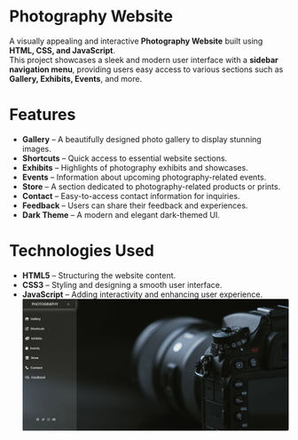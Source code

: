 # Photography Website  
A visually appealing and interactive **Photography Website** built using **HTML, CSS, and JavaScript**.  
This project showcases a sleek and modern user interface with a **sidebar navigation menu**, providing users easy access to various sections such as **Gallery, Exhibits, Events**, and more.  

# Features  
- **Gallery** – A beautifully designed photo gallery to display stunning images.  
- **Shortcuts** – Quick access to essential website sections.  
- **Exhibits** – Highlights of photography exhibits and showcases.  
- **Events** – Information about upcoming photography-related events.  
- **Store** – A section dedicated to photography-related products or prints.  
- **Contact** – Easy-to-access contact information for inquiries.  
- **Feedback** – Users can share their feedback and experiences.  
- **Dark Theme** – A modern and elegant dark-themed UI.  

# Technologies Used  
- **HTML5** – Structuring the website content.  
- **CSS3** – Styling and designing a smooth user interface.  
- **JavaScript** – Adding interactivity and enhancing user experience.  
![Photography Website](preview.png)
